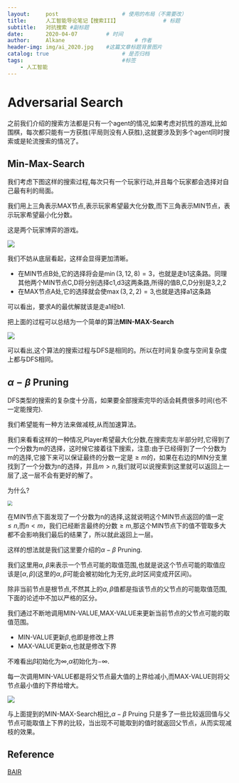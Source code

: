 ```yaml
---
layout:     post                    # 使用的布局（不需要改）
title:      人工智能导论笔记【搜索III】              # 标题 
subtitle:   对抗搜索 #副标题
date:       2020-04-07         # 时间
author:     Alkane                      # 作者
header-img: img/ai_2020.jpg    #这篇文章标题背景图片
catalog: true                       # 是否归档
tags:                               #标签
    - 人工智能
---
```


# Adversarial Search

之前我们介绍的搜索方法都是只有一个agent的情况,如果考虑对抗性的游戏,比如围棋，每次都只能有一方获胜(平局则没有人获胜),这就要涉及到多个agent同时搜索或是轮流搜索的情况了。

## Min-Max-Search

我们考虑下图这样的搜索过程,每次只有一个玩家行动,并且每个玩家都会选择对自己最有利的局面。

我们用上三角表示MAX节点,表示玩家希望最大化分数,而下三角表示MIN节点，表示玩家希望最小化分数。

这是两个玩家博弈的游戏。

![](https://pic.downk.cc/item/5e8acda0504f4bcb04e35d19.jpg)

我们不妨从底层看起，这样会显得更加清晰。

- 在MIN节点B处,它的选择将会是$\min(3,12,8)=3$，也就是走b1这条路。同理其他两个MIN节点C,D将分别选择c1,d3这两条路,所得的值B,C,D分别是3,2,2
- 在MAX节点A处,它的选择就会使$\max(3,2,2)=3$,也就是选择a1这条路

可以看出，要求A的最优解就该是走a1经b1.

把上面的过程可以总结为一个简单的算法**MIN-MAX-Search**

![](https://pic.downk.cc/item/5e8ad05a504f4bcb04e6564d.jpg)

可以看出,这个算法的搜索过程与DFS是相同的。所以在时间复杂度与空间复杂度上都与DFS相同。

## $\alpha-\beta$ Pruning

DFS类型的搜索的复杂度十分高，如果要全部搜索完毕的话会耗费很多时间(也不一定能搜完).

我们希望能有一种方法来做减枝,从而加速算法。

我们来看看这样的一种情况,Player希望最大化分数,在搜索完左半部分时,它得到了一个分数为m的选择，这时候它接着往下搜索，注意:由于已经得到了一个分数为m的选择,它接下来可以保证最终的分数一定是$\ge m$的，如果在右边的MIN分支里找到了一个分数为n的选择，并且$m\gt n$,我们就可以说搜索到这里就可以返回上一层了,这一层不会有更好的解了。

为什么?

<img src="https://pic.downk.cc/item/5e8ad2ea504f4bcb04e8d0c5.jpg" style="zoom:67%;" />

在MIN节点下面发现了一个分数为n的选择,这就说明这个MIN节点返回的值一定$\le n$,而$n\lt m$，我们已经断言最终的分数$\ge m$,那这个MIN节点下的值不管取多大都不会影响我们最后的结果了，所以就此返回上一层。

这样的想法就是我们这里要介绍的$\alpha-\beta$ Pruning.

我们这里用$\alpha,\beta$来表示一个节点可能的取值范围,也就是说这个节点可能的取值应该是$[\alpha,\beta]$(这里的$\alpha,\beta$可能会被初始化为无穷,此时区间变成开区间)。

除非当前节点是根节点,不然其上的$\alpha,\beta$值都是指该节点的父节点的可能取值范围,下面的论述中不加以严格的区分。

我们通过不断地调用MIN-VALUE,MAX-VALUE来更新当前节点的父节点可能的取值范围。

- MIN-VALUE更新$\beta$,也即是修改上界
- MAX-VALUE更新$\alpha$,也就是修改下界

不难看出$\beta$初始化为$\infty$,$\alpha$初始化为$-\infty$.

每一次调用MIN-VALUE都是将父节点最大值的上界给减小,而MAX-VALUE则将父节点最小值的下界给增大。

![](https://pic.downk.cc/item/5e8ad872504f4bcb04ee5f69.jpg)

与上面提到的MIN-MAX-Search相比,$\alpha-\beta$ Pruing 只是多了一些比较返回值与父节点可能取值上下界的比较，当出现不可能取到的值时就返回父节点，从而实现减枝的效果。

## Reference

[BAIR](https://inst.eecs.berkeley.edu/~cs188/sp20/)